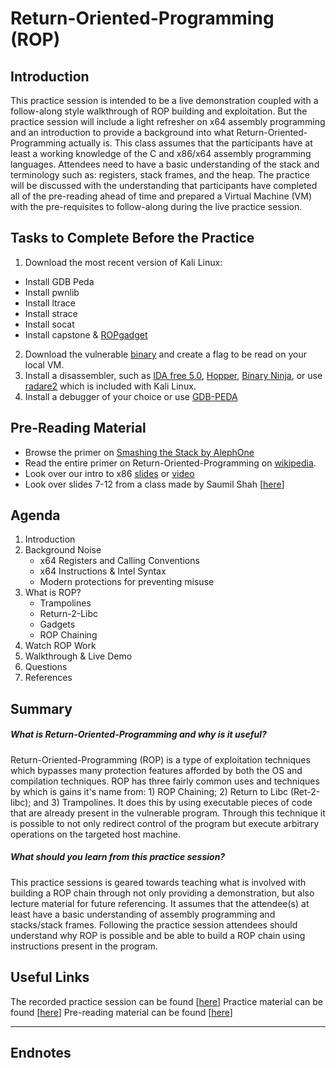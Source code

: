 # Return-Oriented-Programming (ROP)

## Introduction
This practice session is intended to be a live demonstration coupled with a follow-along style walkthrough of ROP building and exploitation. But the practice session will include a light refresher on x64 assembly programming and an introduction to provide a background into what Return-Oriented-Programming actually is. This class assumes that the participants have at least a working knowledge of the C and x86/x64 assembly programming languages. Attendees need to have a basic understanding of the stack and terminology such as: registers, stack frames, and the heap. The practice will be discussed with the understanding that participants have completed all of the pre-reading ahead of time and prepared a Virtual Machine (VM) with the pre-requisites to follow-along during the live practice session.

## Tasks to Complete Before the Practice

1. Download the most recent version of Kali Linux:
  * Install GDB Peda
  * Install pwnlib
  * Install ltrace
  * Install strace
  * Install socat
  * Install capstone & [ROPgadget](https://github.com/JonathanSalwan/ROPgadget)
2. Download the vulnerable [binary](Simple_Calc) and create a flag to be read on your local VM.
3. Install a disassembler, such as [IDA free 5.0](https://www.hex-rays.com/products/ida/support/download.shtml), [Hopper](www.hopperapp.com), [Binary Ninja](https://binary.ninja), or use [radare2](https://github.com/radare/radare2) which is included with Kali Linux.
4. Install a debugger of your choice or use [GDB-PEDA](https://github.com/longld/peda)

## Pre-Reading Material

* Browse the primer on [Smashing the Stack by AlephOne](References/AlephOne-SmashingtheStack.pdf)
* Read the entire primer on Return-Oriented-Programming on [wikipedia](https://en.wikipedia.org/wiki/Return-oriented_programming).
* Look over our intro to x86 [slides](https://github.com/MCPA/Team-Challenges/raw/master/pwnable/intro-to-x86/intro-to-x86.ppt.pdf) or [video](https://youtu.be/PkLkOAqmNkI?t=19m40s)
* Look over slides 7-12 from a class made by Saumil Shah [[here](http://www.slideshare.net/saumilshah/dive-into-rop-a-quick-introduction-to-return-oriented-programming)]

## Agenda

1. Introduction
2. Background Noise
    * x64 Registers and Calling Conventions
    * x64 Instructions & Intel Syntax
    * Modern protections for preventing misuse
3. What is ROP?
    * Trampolines
    * Return-2-Libc
    * Gadgets
    * ROP Chaining
4. Watch ROP Work
5. Walkthrough & Live Demo
6. Questions
7. References

## Summary

##### What is Return-Oriented-Programming and why is it useful?
Return-Oriented-Programming (ROP) is a type of exploitation techniques which bypasses many protection features afforded by both the OS and compilation techniques. ROP has three fairly common uses and techniques by which is gains it's name from: 1) ROP Chaining; 2) Return to Libc (Ret-2-libc); and 3) Trampolines. It does this by using executable pieces of code that are already present in the vulnerable program. Through this technique it is possible to not only redirect control of the program but execute arbitrary operations on the targeted host machine.

##### What should you learn from this practice session?
This practice sessions is geared towards teaching what is involved with building a ROP chain through not only providing a demonstration, but also lecture material for future referencing. It assumes that the attendee(s) at least have a basic understanding of assembly programming and stacks/stack frames. Following the practice session attendees should understand why ROP is possible and be able to build a ROP chain using instructions present in the program.

## Useful Links

The recorded practice session can be found [[here](https://youtu.be/3o4nO3WZn6o)]
Practice material can be found [[here](https://github.com/MCPA/Team-Challenges/tree/master/pwnable/return-oriented-programming)]
Pre-reading material can be found [[here](https://github.com/MCPA/Team-Challenges/tree/master/pwnable/return-oriented-programming/References)]

-----

## Endnotes

